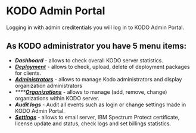 # KODO Admin Portal

Logging in with admin creditentials you will log in to KODO Admin Portal.

## As KODO administrator you have 5 menu items:

* _**Dashboard**_ - allows to check overall KODO server statistics.
* [_**Deployment**_](deployment.md) - allows to check, upload, delete of deployment packages for clients.
* [_**Administrators**_](administrators.md) - allows to manage Kodo administrators and display organization administrators 
* _\*\*\*\*_[_**Organizations**_](organizations.md) - allows to manage \(add, remove, change\) organizations within KODO server.
* _**Audit logs**_ - Audit all events such as login or change settings made in KODO Admin Portal.
* [_**Settings**_](settings.md) - allows to email server, IBM Spectrum Protect certificate, license update and status, check logs and set billings statistics.

